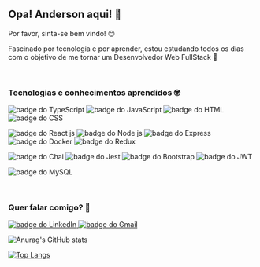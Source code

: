 <!--
**Anderson-Alencar/Anderson-Alencar** is a ✨ _special_ ✨ repository because its `README.md` (this file) appears on your GitHub profile.

Here are some ideas to get you started:

- 🔭 I’m currently working on ...
- 🌱 I’m currently learning ...
- 👯 I’m looking to collaborate on ...
- 🤔 I’m looking for help with ...
- 💬 Ask me about ...
- 📫 How to reach me: ...
- 😄 Pronouns: ...
- ⚡ Fun fact: ...
-->


<h2>Opa! Anderson aqui! 👋</h2>

<span>Por favor, sinta-se bem vindo! 😊</span>

<p>Fascinado por tecnologia e por aprender, estou estudando todos os dias com o objetivo de me tornar um Desenvolvedor Web FullStack 🚀 </p>
<br />

<h3>Tecnologias e conhecimentos aprendidos 🤓</h3>

<img 
  src="https://img.shields.io/badge/TypeScript-007ACC?style=for-the-badge&logo=typescript&logoColor=white"
  alt="badge do TypeScript"   
/>
<img 
  src="https://img.shields.io/badge/JavaScript-323330?style=for-the-badge&logo=javascript&logoColor=F7DF1E"
  alt="badge do JavaScript"   
/>
<img 
  src="https://img.shields.io/badge/HTML5-E34F26?style=for-the-badge&logo=html5&logoColor=white"
  alt="badge do HTML"   
/>
<img 
  src="https://img.shields.io/badge/CSS3-1572B6?style=for-the-badge&logo=css3&logoColor=white"
  alt="badge do CSS"   
/>


<!-- frameworks -->

<img 
  src="https://img.shields.io/badge/React-20232A?style=for-the-badge&logo=react&logoColor=61DAFB"
  alt="badge do React js"   
/>
<img 
  src="https://img.shields.io/badge/Node.js-339933?style=for-the-badge&logo=nodedotjs&logoColor=white"
  alt="badge do Node js"   
/>
<img 
  src="https://img.shields.io/badge/Express.js-000000?style=for-the-badge&logo=express&logoColor=white"
  alt="badge do Express"   
/>
<img 
  src="https://img.shields.io/badge/Docker-2CA5E0?style=for-the-badge&logo=docker&logoColor=white"
  alt="badge do Docker"   
/>
<img 
  src="https://img.shields.io/badge/Redux-593D88?style=for-the-badge&logo=redux&logoColor=white"
  alt="badge do Redux"   
/>
<!--  -->
<img 
  src="https://img.shields.io/badge/chai-A30701?style=for-the-badge&logo=chai&logoColor=white"
  alt="badge do Chai"   
/>
<img 
  src="https://img.shields.io/badge/Jest-C21325?style=for-the-badge&logo=jest&logoColor=white"
  alt="badge do Jest"   
/>
<img 
  src="https://img.shields.io/badge/Bootstrap-563D7C?style=for-the-badge&logo=bootstrap&logoColor=white"
  alt="badge do Bootstrap"   
/>
<img 
  src="https://img.shields.io/badge/JWT-000000?style=for-the-badge&logo=JSON%20web%20tokens&logoColor=white"
  alt="badge do JWT"   
/>
<!-- database -->
<img 
  src="https://img.shields.io/badge/MySQL-005C84?style=for-the-badge&logo=mysql&logoColor=white"
  alt="badge do MySQL"   
/>

<br />

<h3>Quer falar comigo? 💬</h3>

<a href="https://www.linkedin.com/in/anderson-c-alencar/">
  <img 
    src="https://img.shields.io/badge/LinkedIn-0077B5?style=for-the-badge&logo=linkedin&logoColor=white"
    alt="badge do LinkedIn"   
  />
</a>

<a href="mailto:anderson23alencar@gmail.com">
  <img 
    src="https://img.shields.io/badge/Gmail-D14836?style=for-the-badge&logo=gmail&logoColor=white"
    alt="badge do Gmail"   
  />
</a>

<br />

![Anurag's GitHub stats](https://github-readme-stats.vercel.app/api?username=Anderson-Alencar&show_icons=true&theme=vision-friendly-dark)

[![Top Langs](https://github-readme-stats.vercel.app/api/top-langs/?username=Anderson-Alencar&layout=compact&theme=vision-friendly-dark)](https://github.com/Anderson-Alencar/github-readme-stats)
